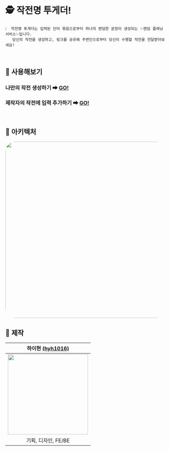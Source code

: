 # 🕵️ 작전명 투게더!

```
❕  작전명 투게더는 입력된 단어 묶음으로부터 하나의 랜덤한 문장이 생성되는 ✨랜덤 플래닝 서비스✨입니다. 
   당신의 작전을 생성하고, 링크를 공유해 주변인으로부터 당신이 수행할 작전을 전달받아보세요!
```

<br>

## 🚀 사용해보기

### 나만의 작전 생성하기 ➡ [GO!](https://operation-together.site/)

### 제작자의 작전에 입력 추가하기 ➡ [GO!](https://operation-together.site/operations/zaUqwGU9MhwdB9Jv)

<br>

## 🧱 아키텍처

<img src="https://user-images.githubusercontent.com/59721541/191155864-35067918-369b-450c-bea4-c5d4dae3d5f9.png" style="width: 550px; border-radius: 32px;" />

<br>

## 📝 제작

| 하이현 [(hyh1016)](https://github.com/hyh1016) |
| :---: |
| <img src ="https://avatars.githubusercontent.com/u/59721541?v=4" width = "250px" height="250px" /> |
| 기획, 디자인, FE/BE |
